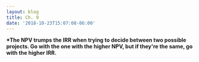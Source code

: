 ```yaml
---
layout: blog
title: Ch. 9
date: '2018-10-23T15:07:08-06:00'
---
```

**\*The NPV trumps the IRR when trying to decide between two possible projects. Go with the one with the higher NPV, but if they're the same, go with the higher IRR.**
